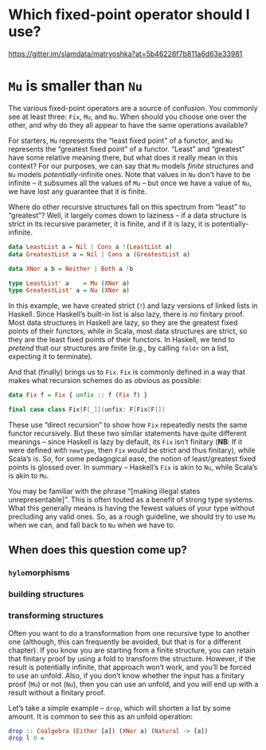 # Which fixed-point operator should I use?

https://gitter.im/slamdata/matryoshka?at=5b46226f7b811a6d63e33981

# `Mu` is smaller than `Nu`

The various fixed-point operators are a source of confusion. You commonly see at least three: `Fix`, `Mu`, and `Nu`. When should you choose one over the other, and why do they all appear to have the same operations available?

For starters, `Mu` represents the “least fixed point” of a functor, and `Nu` represents the “greatest fixed point” of a functor. “Least” and “greatest” have some relative meaning there, but what does it really mean in this context? For our purposes, we can say that `Mu` models _finite_ structures and `Nu` models _potentially_-infinite ones. Note that values in `Nu` don’t have to be infinite – it subsumes all the values of `Mu` – but once we have a value of `Nu`, we have lost any guarantee that it is finite.

Where do other recursive structures fall on this spectrum from “least” to “greatest”? Well, it largely comes down to laziness – if a data structure is strict in its recursive parameter, it is finite, and if it is lazy, it is potentially-infinite.

```haskell
data LeastList a = Nil | Cons a !(LeastList a)
data GreatestList a = Nil | Cons a (GreatestList a)

data XNor a b = Neither | Both a !b

type LeastList' a    = Mu (XNor a)
type GreatestList' a = Nu (XNor a)
```

In this example, we have created strict (`!`) and lazy versions of linked lists in Haskell. Since Haskell’s built-in list is also lazy, there is no finitary proof. Most data structures in Haskell are lazy, so they are the greatest fixed points of their functors, while in Scala, most data structures are strict, so they are the least fixed points of their functors. In Haskell, we tend to _pretend_ that our structures are finite (e.g., by calling `foldr` on a list, expecting it to terminate).

And that (finally) brings us to `Fix`. `Fix` is commonly defined in a way that makes what recursion schemes do as obvious as possible:

```haskell
data Fix f = Fix { unfix :: f (Fix f) }
```

```scala
final case class Fix[F[_]](unfix: F[Fix[F]])
```

These use “direct recursion” to show how `Fix` repeatedly nests the same functor recursively. But these two similar statements have quite different meanings – since Haskell is lazy by default, its `Fix` isn’t finitary (**NB**: If it were defined with `newtype`, then `Fix` _would_ be strict and thus finitary), while Scala’s is. So, for some pedagogical ease, the notion of least/greatest fixed points is glossed over. In summary – Haskell’s `Fix` is akin to `Nu`, while Scala’s is akin to `Mu`.

You may be familiar with the phrase “[making illegal states unrepresentable]”. This is often touted as a benefit of strong type systems. What this generally means is having the fewest values of your type without precluding any valid ones. So, as a rough guideline, we should try to use `Mu` when we can, and fall back to `Nu` when we have to.

## When does this question come up?

### `hylo`morphisms

### building structures

### transforming structures

Often you want to do a transformation from one recursive type to another one (although, this can frequently be avoided, but that is for a different chapter). If you know you are starting from a finite structure, you can retain that finitary proof by using a fold to transform the structure. However, if the result is potentially infinite, that approach won’t work, and you’ll be forced to use an unfold. Also, if you don’t know whether the input has a finitary proof (`Mu`) or not (`Nu`), then you can use an unfold, and you will end up with a result without a finitary proof.

Let’s take a simple example – `drop`, which will shorten a list by some amount. It is common to see this as an unfold operation:
```haskell
drop :: Coalgebra (Either [a]) (XNor a) (Natural -> [a])
drop l 0 = 
```
